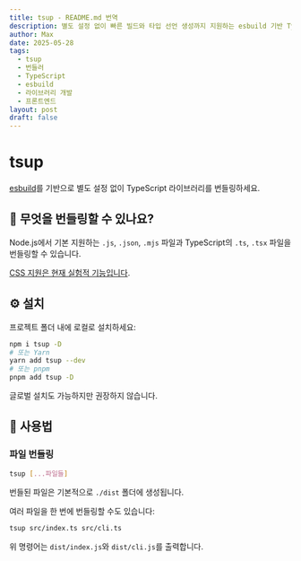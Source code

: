 ```yaml
---
title: tsup - README.md 번역
description: 별도 설정 없이 빠른 빌드와 타입 선언 생성까지 지원하는 esbuild 기반 TypeScript 번들러 tsup 소개 및 사용법
author: Max
date: 2025-05-28
tags:
  - tsup
  - 번들러
  - TypeScript
  - esbuild
  - 라이브러리 개발
  - 프론트엔드
layout: post
draft: false
---
```


# tsup

[](https://badgen.net/npm/v/tsup)

[](https://badgen.net/npm/dm/tsup)

[esbuild](https://github.com/evanw/esbuild)를 기반으로 별도 설정 없이 TypeScript 라이브러리를 번들링하세요.

## 👀 무엇을 번들링할 수 있나요?

Node.js에서 기본 지원하는 `.js`, `.json`, `.mjs` 파일과 TypeScript의 `.ts`, `.tsx` 파일을 번들링할 수 있습니다.

[CSS 지원은 현재 실험적 기능입니다](https://tsup.egoist.dev/#css-support).

## ⚙️ 설치

프로젝트 폴더 내에 로컬로 설치하세요:

```bash
npm i tsup -D
# 또는 Yarn
yarn add tsup --dev
# 또는 pnpm
pnpm add tsup -D
```

글로벌 설치도 가능하지만 권장하지 않습니다.

## 📖 사용법

### 파일 번들링

```bash
tsup [...파일들]
```

번들된 파일은 기본적으로 `./dist` 폴더에 생성됩니다.

여러 파일을 한 번에 번들링할 수도 있습니다:

```bash
tsup src/index.ts src/cli.ts
```

위 명령어는 `dist/index.js`와 `dist/cli.js`를 출력합니다.
